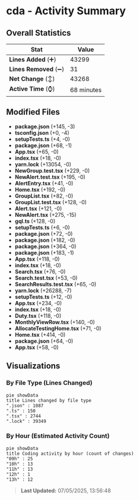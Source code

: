 # cda - Activity Summary 

## Overall Statistics

| Stat                   | Value                                                             |
| ---------------------- | ----------------------------------------------------------------- |
| **Lines Added** (➕)   | 43299                                          |
| **Lines Removed** (➖) | 31                                        |
| **Net Change** (↕)    | 43268                |
| **Active Time** (⌚)   | 68 minutes |


## Modified Files
- **package.json** (+145, -3)
- **tsconfig.json** (+0, -4)
- **setupTests.ts** (+4, -0)
- **package.json** (+68, -1)
- **App.tsx** (+65, -0)
- **index.tsx** (+18, -0)
- **yarn.lock** (+13054, -0)
- **NewGroup.test.tsx** (+229, -0)
- **NewAlert.test.tsx** (+195, -0)
- **AlertEntry.tsx** (+41, -0)
- **Home.tsx** (+192, -0)
- **GroupList.tsx** (+82, -0)
- **GroupList.test.tsx** (+128, -0)
- **Alert.tsx** (+121, -0)
- **NewAlert.tsx** (+275, -15)
- **gql.ts** (+128, -0)
- **setupTests.ts** (+6, -0)
- **package.json** (+72, -0)
- **package.json** (+182, -0)
- **package.json** (+364, -0)
- **package.json** (+183, -1)
- **App.tsx** (+118, -0)
- **index.tsx** (+18, -0)
- **Search.tsx** (+76, -0)
- **Search.test.tsx** (+53, -0)
- **SearchResults.test.tsx** (+65, -0)
- **yarn.lock** (+26288, -7)
- **setupTests.ts** (+12, -0)
- **App.tsx** (+234, -0)
- **index.tsx** (+18, -0)
- **Duty.tsx** (+118, -0)
- **MonthlyViewRow.tsx** (+140, -0)
- **AllocateTestingHome.tsx** (+71, -0)
- **Home.tsx** (+414, -0)
- **package.json** (+64, -0)
- **App.tsx** (+58, -0)

## Visualizations

### By File Type (Lines Changed)

```mermaid
pie showData
title Lines changed by file type
".json" : 1087
".ts" : 150
".tsx" : 2744
".lock" : 39349
```

### By Hour (Estimated Activity Count)

```mermaid
pie showData
title Coding activity by hour (count of changes)
"09h" : 25
"10h" : 13
"11h" : 13
"12h" : 1
"13h" : 12
```


> **Last Updated:** 07/05/2025, 13:56:48